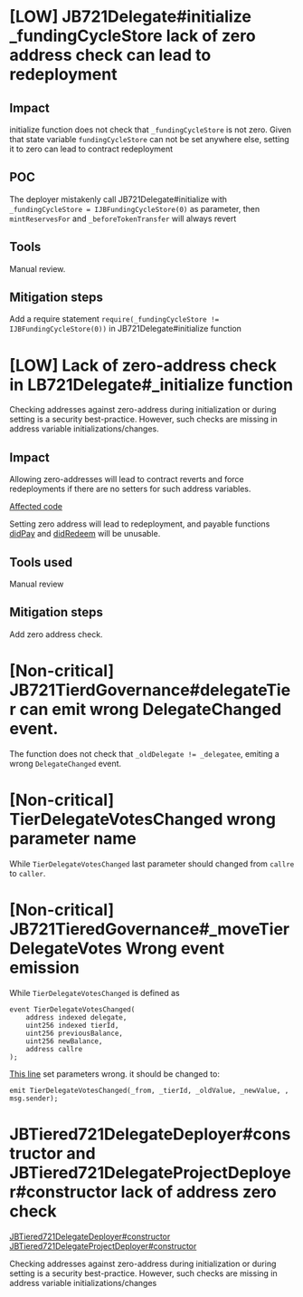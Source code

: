 # \[LOW\] JB721Delegate#initialize _fundingCycleStore lack of zero address check can lead to redeployment

## Impact
initialize function does not check that ```_fundingCycleStore``` is not zero. Given that state variable ```fundingCycleStore``` can not be set anywhere else, setting it to zero can lead to contract redeployment

## POC
The deployer mistakenly call JB721Delegate#initialize with ```_fundingCycleStore = IJBFundingCycleStore(0)``` as parameter, then ```mintReservesFor``` and ```_beforeTokenTransfer``` will always revert

## Tools
Manual review.

## Mitigation steps
Add a require statement ```require(_fundingCycleStore != IJBFundingCycleStore(0))``` in JB721Delegate#initialize function



# \[LOW\] Lack of zero-address check in LB721Delegate#_initialize function
Checking addresses against zero-address during initialization or during setting is a security best-practice. However, such checks are missing in address variable initializations/changes.

## Impact
Allowing zero-addresses will lead to contract reverts and force redeployments if there are no setters for such address variables.

[Affected code](https://github.com/jbx-protocol/juice-nft-rewards/blob/f9893b1497098241dd3a664956d8016ff0d0efd0/contracts/abstract/JB721Delegate.sol#L203-L213)

Setting zero address will lead to redeployment, and payable functions [didPay](https://github.com/jbx-protocol/juice-nft-rewards/blob/f9893b1497098241dd3a664956d8016ff0d0efd0/contracts/abstract/JB721Delegate.sol#L228) and [didRedeem](https://github.com/jbx-protocol/juice-nft-rewards/blob/f9893b1497098241dd3a664956d8016ff0d0efd0/contracts/abstract/JB721Delegate.sol#L249) will be unusable.

## Tools used
Manual review

## Mitigation steps
Add zero address check.

# \[Non-critical\] JB721TierdGovernance#delegateTier can emit wrong DelegateChanged event.
The function does not check that ```_oldDelegate != _delegatee```, emiting a wrong ```DelegateChanged``` event.

# \[Non-critical\] TierDelegateVotesChanged wrong parameter name
While ```TierDelegateVotesChanged``` last parameter should changed from ```callre``` to ```caller```.

# \[Non-critical\] JB721TieredGovernance#_moveTierDelegateVotes Wrong event emission

While ```TierDelegateVotesChanged``` is defined as
```solidity
event TierDelegateVotesChanged(
    address indexed delegate,
    uint256 indexed tierId,
    uint256 previousBalance,
    uint256 newBalance,
    address callre
);
```

[This line](https://github.com/jbx-protocol/juice-nft-rewards/blob/f9893b1497098241dd3a664956d8016ff0d0efd0/contracts/JB721TieredGovernance.sol#L287) set parameters wrong. it should be changed to:
```solidity
emit TierDelegateVotesChanged(_from, _tierId, _oldValue, _newValue, , msg.sender);
```

# JBTiered721DelegateDeployer#constructor and JBTiered721DelegateProjectDeployer#constructor lack of address zero check
[JBTiered721DelegateDeployer#constructor](https://github.com/jbx-protocol/juice-nft-rewards/blob/f9893b1497098241dd3a664956d8016ff0d0efd0/contracts/JBTiered721DelegateDeployer.sol#L46-L54)
[JBTiered721DelegateProjectDeployer#constructor](https://github.com/jbx-protocol/juice-nft-rewards/blob/f9893b1497098241dd3a664956d8016ff0d0efd0/contracts/JBTiered721DelegateProjectDeployer.sol#L47-L54)

Checking addresses against zero-address during initialization or during setting is a security best-practice. However, such checks are missing in address variable initializations/changes